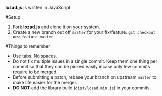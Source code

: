 **lozad.js** is written in JavaScript.

#Setup
1. [Fork **lozad.js**](https://help.github.com/articles/fork-a-repo) and clone it on your system.
2. Create a new branch out off `master` for your fix/feature. `git checkout new-feature master`

#Things to remember

- Use tabs. No spaces.
- Do not fix multiple issues in a single commit. Keep them one thing per commit so that they can be picked easily incase only few commits require to be merged.
- Before submitting a patch, rebase your branch on upstream `master` to make life easier for the merger.
- **DO NOT** add the library build (`dist/lozad.min.js`) in your commits.